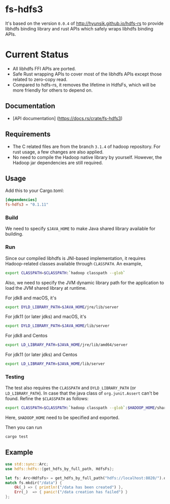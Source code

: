 # fs-hdfs3

It's based on the version ``0.0.4`` of http://hyunsik.github.io/hdfs-rs to provide libhdfs binding library and rust APIs which safely wraps libhdfs binding APIs.

# Current Status
* All libhdfs FFI APIs are ported.
* Safe Rust wrapping APIs to cover most of the libhdfs APIs except those related to zero-copy read.
* Compared to hdfs-rs, it removes the lifetime in HdfsFs, which will be more friendly for others to depend on.

## Documentation
* [API documentation] (https://docs.rs/crate/fs-hdfs3)

## Requirements
* The C related files are from the branch ``3.1.4`` of hadoop repository. For rust usage, a few changes are also applied.
* No need to compile the Hadoop native library by yourself. However, the Hadoop jar dependencies are still required.

## Usage
Add this to your Cargo.toml:

```toml
[dependencies]
fs-hdfs3 = "0.1.11"
```

### Build

We need to specify ```$JAVA_HOME``` to make Java shared library available for building.

### Run
Since our compiled libhdfs is JNI-based implementation, 
it requires Hadoop-related classes available through ``CLASSPATH``. An example,

```sh
export CLASSPATH=$CLASSPATH:`hadoop classpath --glob`
```

Also, we need to specify the JVM dynamic library path for the application to load the JVM shared library at runtime.

For jdk8 and macOS, it's

```sh
export DYLD_LIBRARY_PATH=$JAVA_HOME/jre/lib/server
```

For jdk11 (or later jdks) and macOS, it's

```sh
export DYLD_LIBRARY_PATH=$JAVA_HOME/lib/server
```

For jdk8 and Centos
```sh
export LD_LIBRARY_PATH=$JAVA_HOME/jre/lib/amd64/server
```

For jdk11 (or later jdks) and Centos
```sh
export LD_LIBRARY_PATH=$JAVA_HOME/lib/server
```

### Testing
The test also requires the ``CLASSPATH`` and `DYLD_LIBRARY_PATH` (or `LD_LIBRARY_PATH`). In case that the java class of ``org.junit.Assert`` can't be found. Refine the ``$CLASSPATH`` as follows:

```sh
export CLASSPATH=$CLASSPATH:`hadoop classpath --glob`:$HADOOP_HOME/share/hadoop/tools/lib/*
```

Here, ``$HADOOP_HOME`` need to be specified and exported.

Then you can run

```bash
cargo test
```

## Example

```rust
use std::sync::Arc;
use hdfs::hdfs::{get_hdfs_by_full_path, HdfsFs};

let fs: Arc<HdfsFs> = get_hdfs_by_full_path("hdfs://localhost:8020/").ok().unwrap();
match fs.mkdir("/data") {
    Ok(_) => { println!("/data has been created") },
    Err(_)  => { panic!("/data creation has failed") }
};
```